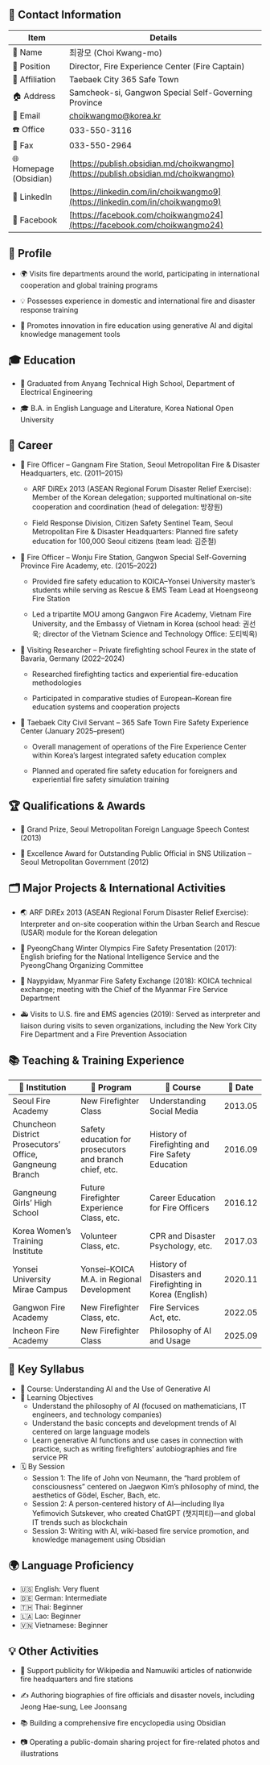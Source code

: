 ## 📌 Contact Information

| Item            | Details                                                                                 |
| ------------- | ---------------------------------------------------------------------------------- |
| 📛 Name         | 최광모 (Choi Kwang-mo)                                                                |
| 💼 Position     | Director, Fire Experience Center (Fire Captain)                                       |
| 🏢 Affiliation   | Taebaek City 365 Safe Town                                                             |
| 🏠 Address      | Samcheok-si, Gangwon Special Self-Governing Province                                   |
| 📧 Email        | [choikwangmo@korea.kr](mailto:choikwangmo@korea.kr)                                |
| ☎️ Office       | 033-550-3116                                                                       |
| 📠 Fax          | 033-550-2964                                                                       |
| 🌐 Homepage (Obsidian) | [https://publish.obsidian.md/choikwangmo](https://publish.obsidian.md/choikwangmo) |
| 🔗 LinkedIn     | [https://linkedin.com/in/choikwangmo9](https://linkedin.com/in/choikwangmo9)       |
| 📘 Facebook     | [https://facebook.com/choikwangmo24](https://facebook.com/choikwangmo24)           |
## 🧭 Profile
- 🌍 Visits fire departments around the world, participating in international cooperation and global training programs
    
- 💡 Possesses experience in domestic and international fire and disaster response training
    
- 🤖 Promotes innovation in fire education using generative AI and digital knowledge management tools
## 🎓 Education
- 🏫 Graduated from Anyang Technical High School, Department of Electrical Engineering
    
- 🎓 B.A. in English Language and Literature, Korea National Open University
## 💼 Career
- 🚒 Fire Officer – Gangnam Fire Station, Seoul Metropolitan Fire & Disaster Headquarters, etc. (2011–2015)
        
    - ARF DiREx 2013 (ASEAN Regional Forum Disaster Relief Exercise): Member of the Korean delegation; supported multinational on-site cooperation and coordination (head of delegation: 방장원)
        
    - Field Response Division, Citizen Safety Sentinel Team, Seoul Metropolitan Fire & Disaster Headquarters: Planned fire safety education for 100,000 Seoul citizens (team lead: 김준철)
        
- 🚒 Fire Officer – Wonju Fire Station, Gangwon Special Self-Governing Province Fire Academy, etc. (2015–2022)
    
    - Provided fire safety education to KOICA–Yonsei University master’s students while serving as Rescue & EMS Team Lead at Hoengseong Fire Station
        
    - Led a tripartite MOU among Gangwon Fire Academy, Vietnam Fire University, and the Embassy of Vietnam in Korea (school head: 권선욱; director of the Vietnam Science and Technology Office: 도티빅옥)
        
        
- 🔬 Visiting Researcher – Private firefighting school Feurex in the state of Bavaria, Germany (2022–2024)
    
    - Researched firefighting tactics and experiential fire-education methodologies
        
    - Participated in comparative studies of European–Korean fire education systems and cooperation projects
        
- 🏢 Taebaek City Civil Servant – 365 Safe Town Fire Safety Experience Center (January 2025–present)
    
    - Overall management of operations of the Fire Experience Center within Korea’s largest integrated safety education complex
        
    - Planned and operated fire safety education for foreigners and experiential fire safety simulation training
## 🏆 Qualifications & Awards
- 🏅 Grand Prize, Seoul Metropolitan Foreign Language Speech Contest (2013)
    
- 🏅 Excellence Award for Outstanding Public Official in SNS Utilization – Seoul Metropolitan Government (2012)
## 🗂 Major Projects & International Activities
- 🌏 ARF DiREx 2013 (ASEAN Regional Forum Disaster Relief Exercise): Interpreter and on-site cooperation within the Urban Search and Rescue (USAR) module for the Korean delegation
    
- 🏅 PyeongChang Winter Olympics Fire Safety Presentation (2017): English briefing for the National Intelligence Service and the PyeongChang Organizing Committee
    
- 🤝 Naypyidaw, Myanmar Fire Safety Exchange (2018): KOICA technical exchange; meeting with the Chief of the Myanmar Fire Service Department
    
- 🚑 Visits to U.S. fire and EMS agencies (2019): Served as interpreter and liaison during visits to seven organizations, including the New York City Fire Department and a Fire Prevention Association
## 📚 Teaching & Training Experience

| 🏫 Institution      | 📘 Program               | 📖 Course                      | 📅 Date |
| ------------ | -------------------- | ----------------------------- | ------- |
| Seoul Fire Academy       | New Firefighter Class               | Understanding Social Media           | 2013.05 |
| Chuncheon District Prosecutors’ Office, Gangneung Branch | Safety education for prosecutors and branch chief, etc.  | History of Firefighting and Fire Safety Education        | 2016.09 |
| Gangneung Girls’ High School     | Future Firefighter Experience Class, etc.          | Career Education for Fire Officers          | 2016.12 |
| Korea Women’s Training Institute      | Volunteer Class, etc.              | CPR and Disaster Psychology, etc.       | 2017.03 |
| Yonsei University Mirae Campus  | Yonsei–KOICA M.A. in Regional Development | History of Disasters and Firefighting in Korea (English) | 2020.11 |
| Gangwon Fire Academy       | New Firefighter Class, etc.             | Fire Services Act, etc.              | 2022.05 |
| Incheon Fire Academy       | New Firefighter Class               | Philosophy of AI and Usage        | 2025.09 |
## 📑 Key Syllabus
- 📘 Course: Understanding AI and the Use of Generative AI
- 🎯 Learning Objectives
    - Understand the philosophy of AI (focused on mathematicians, IT engineers, and technology companies)
    - Understand the basic concepts and development trends of AI centered on large language models
    - Learn generative AI functions and use cases in connection with practice, such as writing firefighters’ autobiographies and fire service PR
- 🗓️ By Session
    - Session 1: The life of John von Neumann, the “hard problem of consciousness” centered on Jaegwon Kim’s philosophy of mind, the aesthetics of Gödel, Escher, Bach, etc.
    - Session 2: A person-centered history of AI—including Ilya Yefimovich Sutskever, who created ChatGPT (챗지피티)—and global IT trends such as blockchain
    - Session 3: Writing with AI, wiki-based fire service promotion, and knowledge management using Obsidian
## 🌍 Language Proficiency
- 🇺🇸 English: Very fluent
- 🇩🇪 German: Intermediate
- 🇹🇭 Thai: Beginner
- 🇱🇦 Lao: Beginner
- 🇻🇳 Vietnamese: Beginner
## 💡 Other Activities
- 📝 Support publicity for Wikipedia and Namuwiki articles of nationwide fire headquarters and fire stations
    
- ✍️ Authoring biographies of fire officials and disaster novels, including Jeong Hae-sung, Lee Joonsang
    
- 📚 Building a comprehensive fire encyclopedia using Obsidian
    
- 📷 Operating a public-domain sharing project for fire-related photos and illustrations
